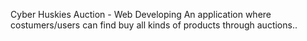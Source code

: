 Cyber Huskies 
Auction - Web Developing
An application where costumers/users can find buy all kinds of products through auctions..
